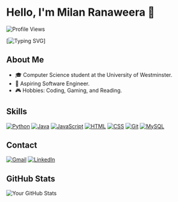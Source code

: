 # Hello, I'm Milan Ranaweera 👋

![Profile Views](https://komarev.com/ghpvc/?username=MilanRanaweera&color=blue)

[![Typing SVG](https://readme-typing-svg.herokuapp.com?font=Fira+Code&duration=4000&pause=1000&color=F75C7E&width=435&lines=Computer+Science+Student;Aspiring+Software+Engineer;Learning+Machine+Learning)]

## About Me

- 🎓 Computer Science student at the University of Westminster.
- 💼 Aspiring Software Engineer.
- 🎮 Hobbies: Coding, Gaming, and Reading.

## Skills

[![Python](https://img.shields.io/badge/Python-3776AB?style=for-the-badge&logo=python&logoColor=white)](https://www.python.org/)
[![Java](https://img.shields.io/badge/Java-007396?style=for-the-badge&logo=java&logoColor=white)](https://www.java.com/en/)
[![JavaScript](https://img.shields.io/badge/JavaScript-F7DF1E?style=for-the-badge&logo=javascript&logoColor=black)](https://www.javascript.com/)
[![HTML](https://img.shields.io/badge/HTML-E34F26?style=for-the-badge&logo=html5&logoColor=white)](https://html.com/)
[![CSS](https://img.shields.io/badge/CSS-1572B6?style=for-the-badge&logo=css3&logoColor=white)](https://developer.mozilla.org/en-US/docs/Web/CSS)
[![Git](https://img.shields.io/badge/Git-F05032?style=for-the-badge&logo=git&logoColor=white)](https://git-scm.com/)
[![MySQL](https://img.shields.io/badge/MySQL-4479A1?style=for-the-badge&logo=mysql&logoColor=white)](https://www.mysql.com/)


## Contact

[![Gmail](https://img.shields.io/badge/Gmail-D14836?style=for-the-badge&logo=gmail&logoColor=white)](mailto:milanranaweera44@gmail.com)
[![LinkedIn](https://img.shields.io/badge/LinkedIn-0077B5?style=for-the-badge&logo=linkedin&logoColor=white)](https://www.linkedin.com/in/ishara-ranaweera-946897310/)


## GitHub Stats

![Your GitHub Stats](https://github-readme-stats.vercel.app/api?username=MilanRanaweera&show_icons=true&theme=radical)


